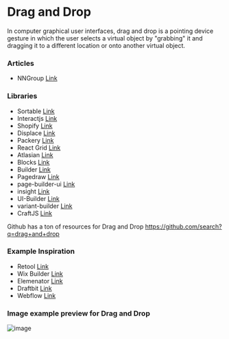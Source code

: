 # Drag and Drop

In computer graphical user interfaces, drag and drop is a pointing device gesture in which the user selects a virtual object by "grabbing" it and dragging it to a different location or onto another virtual object.

### Articles
- NNGroup [Link](https://www.nngroup.com/articles/drag-drop/)

### Libraries
- Sortable [Link](https://sortablejs.github.io/Sortable/#grid)
- Interactjs [Link](https://interactjs.io/)
- Shopify [Link](https://shopify.github.io/draggable/examples/)
- Displace [Link](https://catc.github.io/displace/#demo)
- Packery [Link](https://packery.metafizzy.co/)
- React Grid [Link](https://github.com/STRML/react-grid-layout)
- Atlasian [Link](https://github.com/atlassian/react-beautiful-dnd)
- Blocks [Link](https://github.com/blocks/blocks)
- Builder [Link](https://github.com/BuilderIO/builder)
- Pagedraw [Link](https://github.com/Pagedraw/pagedraw)
- page-builder-ui [Link](https://github.com/philipnewcomer/page-builder-ui)
- insight [Link](https://github.com/insiight/ant-design-theme-builder)
- UI-Builder [Link](https://github.com/iwangbowen/UI-Builder)
- variant-builder [Link](http://www.mediumra.re/pangaea/variant/builder.html)
- CraftJS [Link](https://github.com/prevwong/craft.js)

Github has a ton of resources for Drag and Drop https://github.com/search?q=drag+and+drop

### Example Inspiration
- Retool [Link](https://retool.com/)
- Wix Builder [Link](https://www.wix.com/)
- Elemenator [Link](https://elementor.com/)
- Draftbit [Link](https://draftbit.com/)
- Webflow [Link](https://webflow.com/)

### Image example preview for Drag and Drop
![image](https://miro.medium.com/max/2862/1*bXCSaXR9_ky8vZyIIBwNgw.png)
